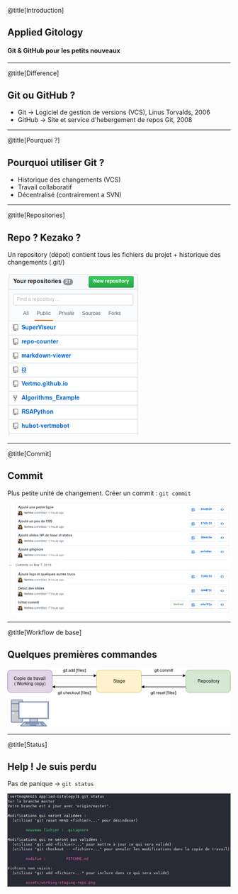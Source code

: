 @title[Introduction]
## Applied Gitology
#### Git & GitHub pour les petits nouveaux

---
@title[Difference]
## Git ou GitHub ?
* Git -> Logiciel de gestion de versions (VCS), Linus Torvalds, 2006
* GitHub -> Site et service d'hebergement de repos Git, 2008

---
@title[Pourquoi ?]
## Pourquoi utiliser Git ?
* Historique des changements (VCS)
* Travail collaboratif
* Décentralisé (contrairement a SVN)

---
@title[Repositories]
## Repo ? Kezako ?
Un repository (dépot) contient tous les fichiers du projet + historique des changements (.git/)

![Mes Repos](assets/img/mes-repos.png)

---
@title[Commit]
## Commit
Plus petite unité de changement. Créer un commit : `git commit`

![Commits](assets/img/commits.png)

---
@title[Workflow de base]
## Quelques premières commandes

![Workflow](assets/img/working-staging-repo.png)

---
@title[Status]
## Help ! Je suis perdu
Pas de panique -> `git status`

![Status](assets/img/status.png)
